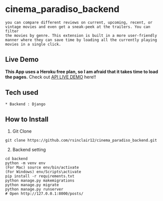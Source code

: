 # cinema_paradiso_backend

```In this web application you will find many informative movie reviews,
you can compare different reviews on current, upcoming, recent, or
vintage movies and even get a sneak-peek at the trailers. You can filter
the movies by genre. This extension is built in a more user-friendly
manner where they can save time by loading all the currently playing
movies in a single click.
```
## Live Demo
**This App uses a Heroku free plan, so I am afraid that it takes time to load the pages.**
Check out [API LIVE DEMO](https://cinemaparadisobackend.rsinclair12.repl.co) here!!
## Tech used
```
* Backend : Django
```
## How to Install
1. Git Clone
```
git clone https://github.com/rsinclair12/cinema_paradiso_backend.git
```
2. Backend setting
```
cd backend
python -m venv env
(For Mac) source env/bin/activate
(For Windows) env/Scripts\activate
pip install -r requirements.txt
python manage.py makemigrations
python manage.py migrate
python manage.py runserver
# Open http://127.0.0.1:8000/posts/
```


